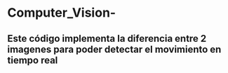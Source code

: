# Computer_Vision-
##  Este código implementa la diferencia entre 2 imagenes para poder detectar el movimiento  en tiempo real 
